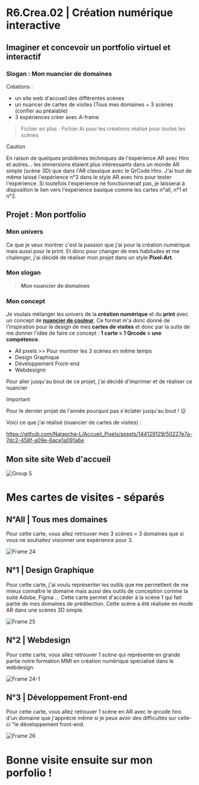 # **R6.Crea.02** | Création numérique interactive
## Imaginer et concevoir un portfolio virtuel et interactif
### Slogan : Mon nuancier de domaines

Créations :
* un site web d'accueil des différentes scènes
* un nuancer de cartes de visites (Tous mes domaines + 3 scènes (confier au préalable)
* 3 expériences créer avec A-frame

> Fichier en plus : Fichier Ai pour les créations réalisé pour toutes les scènes

> [!CAUTION]
> En raison de quelques problèmes techniques de l'expérience AR avec Hiro et autres... les immersions étaient plus intéressants dans un monde AR simple (scène 3D) que dans l'AR classique avec le QrCode Hiro. J'ai tout de même laissé l'expérience n°3 dans le style AR avec hiro pour tester l'expérience. Si toutefois l'expérience ne fonctionnerait pas, je laisserai à disposition le lien vers l'expérience basique comme les cartes n°all, n°1 et n°2.

## Projet : Mon portfolio

### Mon univers
Ce que je veux montrer c'est la passion que j'ai pour la création numérique mais aussi pour le print. Et donc pour changer de mes habitudes et me chalenger, j'ai décidé de réaliser mon projet dans un style **Pixel-Art**. 

### Mon slogan
> **Mon nuancier de domaines**

### Mon concept
Je voulais mélanger les univers de la **création numérique** et du **print** avec un concept de [**nuancier de couleur**](https://www.peinture-ral.com/40-large_default/nuancier-ral-k7.jpg).
Ce format m'a donc donné de l'inspiration pour le design de mes **cartes de visites** et donc par la suite de me donner l'idée de faire ce concept : **1 carte = 1 Qrcode = une compétence**.

* All pixels >> Pour montrer les 3 scènes en même temps
* Design Graphique
* Développement Front-end
* Webdesignn

Pour aller jusqu'au bout de ce projet, j'ai décidé d'imprimer et de réaliser ce nuancier
> [!IMPORTANT]
> Pour le dernier projet de l'année pourquoi pas s'éclater jusqu'au bout ! 😉

Voici ce que j'ai réalisé (nuancier de cartes de visites) :

https://github.com/Natascha-L/Accueil_Pixels/assets/144129129/50227e7a-7dc2-458f-a09e-6ace1a091a6e

## Mon site site Web d'accueil
![Group 5](https://github.com/Natascha-L/Accueil_Pixels/assets/144129129/67caa300-7b5a-4061-9f29-ffcb0bf3b31a)

# Mes cartes de visites - séparés 

## N°All | Tous mes domaines
Pour cette carte, vous allez retrouver mes 3 scènes = 3 domaines que si vous ne souhaitez visionner une expérience pour 3.

![Frame 24](https://github.com/Natascha-L/Accueil_Pixels/assets/144129129/35745811-e6c7-4946-9157-415c72b0b35e)

## N°1 | Design Graphique 

Pour cette carte, j'ai voulu représenter les outils que me permettent de me mieux connaître le domaine mais aussi des outils de conception comme la suite Adobe, Figma ...
Cette carte permet d'accéder à la scène 1 qui fait partie de mes domaines de prédilection. Cette scène a été réalisée en mode AR dans une scènes 3D simple.

![Frame 25](https://github.com/Natascha-L/Accueil_Pixels/assets/144129129/aeee5427-4b40-42f4-a63d-9e4279c3eb8f)


## N°2 | Webdesign

Pour cette carte, vous allez retrouver 1 scène qui représente en grande partie notre formation MMI en création numérique spécialisé dans le webdesign.

![Frame 24-1](https://github.com/Natascha-L/Accueil_Pixels/assets/144129129/3c7318ea-ad5d-40c5-ad05-f553812a6d12)


## N°3 | Développement Front-end
Pour cette carte, vous allez retrouver 1 scène en AR avec le qrcode hiro d'un domaine que j'apprécie même si je peux avoir des difficultés sur celle-ci "le développement front-end.

![Frame 26](https://github.com/Natascha-L/Accueil_Pixels/assets/144129129/464e449b-bfbc-4536-ad39-3ae264cdb3f0)


# Bonne visite ensuite sur mon porfolio !
 



